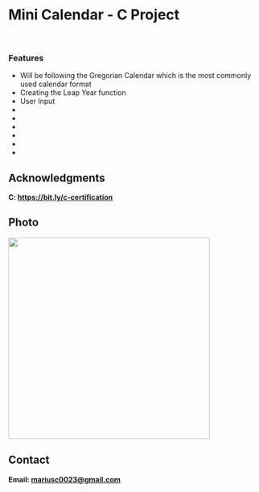 <h1>Mini Calendar - C Project</h1>
<br>
<h3>Features</h3>
<ul>
    <li>Will be following the Gregorian Calendar which is the most commonly used calendar format</li>
    <li>Creating the Leap Year function</li>
    <li>User Input</li>
    <li> </li>
    <li> </li>
    <li> </li>
    <li> </li>
    <li> </li>
    <li> </li>
</ul>

<h2>Acknowledgments</h2>

<b>C: https://bit.ly/c-certification<b>
<br>


<h2>Photo</h2>
<img src="carsImage.png" with="300" height="400">
<br>

<h2>Contact</h2>

<b> Email: mariusc0023@gmail.com </b>
